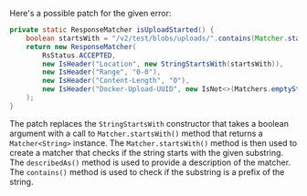 Here's a possible patch for the given error:

```java
private static ResponseMatcher isUploadStarted() {
    boolean startsWith = "/v2/test/blobs/uploads/".contains(Matcher.startsWith().describedAs("starts with"));
    return new ResponseMatcher(
        RsStatus.ACCEPTED,
        new IsHeader("Location", new StringStartsWith(startsWith)),
        new IsHeader("Range", "0-0"),
        new IsHeader("Content-Length", "0"),
        new IsHeader("Docker-Upload-UUID", new IsNot<>(Matchers.emptyString()))
    );
}
```

The patch replaces the `StringStartsWith` constructor that takes a boolean argument with a call to `Matcher.startsWith()` method that returns a `Matcher<String>` instance. The `Matcher.startsWith()` method is then used to create a matcher that checks if the string starts with the given substring. The `describedAs()` method is used to provide a description of the matcher. The `contains()` method is used to check if the substring is a prefix of the string.
